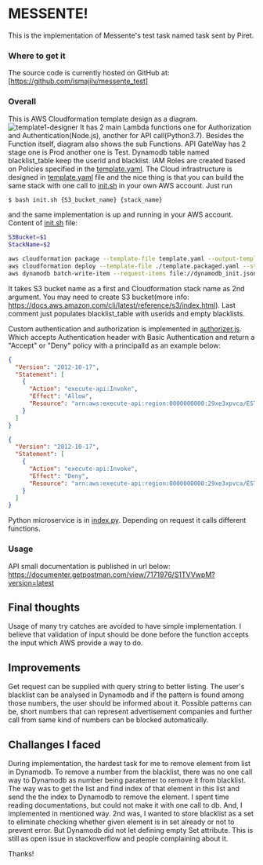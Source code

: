 

# MESSENTE!

This is the implementation of Messente's test task named task sent by Piret. 

### Where to get it
The source code is currently hosted on GitHub at: [https://github.com/ismajilv/messente_test]

### Overall
This is AWS Cloudformation template design as a diagram. 
![template1-designer](https://user-images.githubusercontent.com/34252511/58658906-5043da80-832a-11e9-9ddc-f6c25d7e36ae.png)
It has 2 main Lambda functions one for Authorization and Authentication(Node.js),
another for API call(Python3.7). Besides the Function itself, diagram also shows the sub Functions. API GateWay has 2 stage one is Prod another
one is Test. Dynamodb table named blacklist_table keep the userid and blacklist. IAM Roles are created based on Policies specified 
in the [template.yaml](./template.yaml). The Cloud infrastructure is designed in [template.yaml](./template.yaml) file and the nice thing is that
you can build the same stack with one call to [init.sh](./init.sh) in your own AWS account. Just run 
```bash
$ bash init.sh {S3_bucket_name} {stack_name} 
```
and the same implementation is up and running in your AWS account. 
Content of [init.sh](./init.sh) file:
```bash
S3Bucket=$1
StackName=$2

aws cloudformation package --template-file template.yaml --output-template-file template.packaged.yaml --s3-bucket $S3Bucket
aws cloudformation deploy --template-file ./template.packaged.yaml --stack-name $StackName --capabilities CAPABILITY_IAM
aws dynamodb batch-write-item --request-items file://dynamodb_init.json
```
It takes S3 bucket name as a first and Cloudformation stack name as 2nd argument. You may need to create S3 bucket(more info: https://docs.aws.amazon.com/cli/latest/reference/s3/index.html).
Last comment just populates blacklist_table with userids and empty blacklists.

Custom authentication and authorization is implemented in [authorizer.js](./src/authorizer.js). Which accepts
Authentication header with Basic Authentication and return a "Accept" or "Deny" policy with a principalId as an example below:
```json
{
  "Version": "2012-10-17",
  "Statement": [
    {
      "Action": "execute-api:Invoke",
      "Effect": "Allow",
      "Resource": "arn:aws:execute-api:region:0000000000:29xe3xpvca/ESTestInvoke-stage/GET/"
    }
  ]
}
```
```json
{
  "Version": "2012-10-17",
  "Statement": [
    {
      "Action": "execute-api:Invoke",
      "Effect": "Deny",
      "Resource": "arn:aws:execute-api:region:0000000000:29xe3xpvca/ESTestInvoke-stage/GET/"
    }
  ]
}
```
Python microservice is in [index.py](/src/index.py). Depending on request it calls different functions.

### Usage
API small documentation is published in url below:
https://documenter.getpostman.com/view/7171976/S1TVVwpM?version=latest

## Final thoughts
Usage of many try catches are avoided to have simple implementation. I believe that validation of input should
be done before the function accepts the input which AWS provide a way to do. 

## Improvements
Get request can be supplied with query string to better listing. 
The user's blacklist can be analysed in Dynamodb and if the pattern is found among those numbers, the user
should be informed about it. Possible patterns can be, short numbers that can represent advertisement companies
and further call from same kind of numbers can be blocked automatically. 

## Challanges I faced
During implementation, the hardest task for me to remove element from list in Dynamodb. To remove a number from
the blacklist, there was no one call way to Dynamodb as number being paratemer to remove it from blacklist. The way was to get the
list and find index of that element in this list and send the the index to Dynamodb to remove the element. I spent time reading documentations,
but could not make it with one call to db. And, I implemented in mentioned way. 
2nd was, I wanted to store blacklist as a set to eliminate checking whether given element is in set already or not to prevent
error. But Dynamodb did not let defining empty Set attribute. This is still as open issue in stackoverflow and
people complaining about it.


Thanks!
